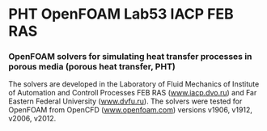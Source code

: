 # PHT OpenFOAM Lab53 IACP FEB RAS
### OpenFOAM solvers for simulating heat transfer processes in porous media (porous heat transfer, PHT)
The solvers are developed in the Laboratory of Fluid Mechanics of Institute of Automation and Controll Processes FEB RAS (www.iacp.dvo.ru) and Far Eastern Federal University (www.dvfu.ru).
The solvers were tested for OpenFOAM from OpenCFD (www.openfoam.com) versions v1906, v1912, v2006, v2012.
